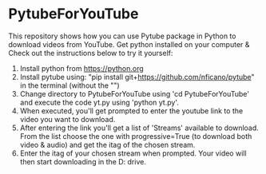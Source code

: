 # PytubeForYouTube
This repository shows how you can use Pytube package in Python to download videos from YouTube. Get python installed on your computer &amp; Check out the instructions below to try it yourself:
1) Install python from https://python.org
2) Install pytube using: "pip install git+https://github.com/nficano/pytube" in the terminal (without the "")
3) Change directory to PytubeForYouTube using 'cd PytubeForYouTube' and execute the code yt.py using 'python yt.py'.
5) When executed, you'll get prompted to enter the youtube link to the video you want to download.
6) After entering the link you'll get a list of 'Streams' available to download. From the list choose the one with progressive=True (to download both video & audio) and get the itag of the chosen stream.
7) Enter the itag of your chosen stream when prompted. Your video will then start downloading in the D: drive.